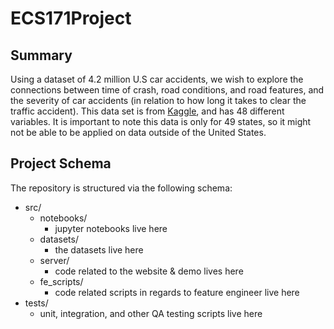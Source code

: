 # ECS171Project

## **Summary**
Using a dataset of 4.2 million U.S car accidents, we wish to explore the connections between time of crash, road conditions, and road features, and the severity of car accidents (in relation to how long it takes to clear the traffic accident). This data set is from [Kaggle](https://www.kaggle.com/sobhanmoosavi/us-accidents?select=US_Accidents_Dec20.csv), and has 48 different variables. It is important to note this data is only for 49 states, so it might not be able to be applied on data outside of the United States.


## **Project Schema**
The repository is structured via the following schema:
- src/
  - notebooks/
    - jupyter notebooks live here
  - datasets/
    - the datasets live here
  - server/
    - code related to the website & demo lives here
  - fe_scripts/
    - code related scripts in regards to feature engineer live here
- tests/
  - unit, integration, and other QA testing scripts live here